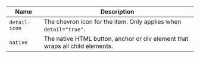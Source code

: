 
| Name | Description |
| --- | --- |
| `detail-icon` | The chevron icon for the item. Only applies when `detail="true"`. |
| `native` | The native HTML button, anchor or div element that wraps all child elements. |

